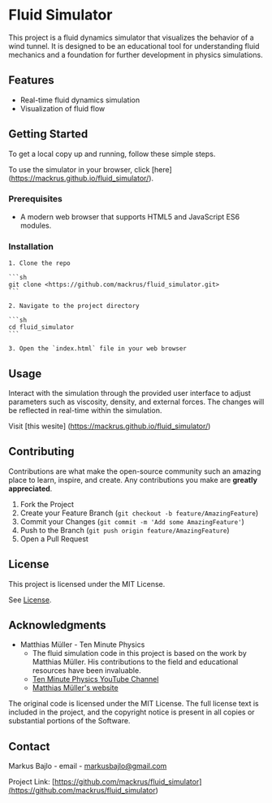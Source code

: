 # Fluid Simulator

This project is a fluid dynamics simulator that visualizes the behavior of a wind tunnel. It is designed to be an educational tool for understanding fluid mechanics and a foundation for further development in physics simulations.

## Features

- Real-time fluid dynamics simulation
- Visualization of fluid flow

## Getting Started

To get a local copy up and running, follow these simple steps.

To use the simulator in your browser, click [here] (<https://mackrus.github.io/fluid_simulator/>).

### Prerequisites

- A modern web browser that supports HTML5 and JavaScript ES6 modules.

### Installation

    1. Clone the repo

    ```sh
    git clone <https://github.com/mackrus/fluid_simulator.git>
    ```

    2. Navigate to the project directory

    ```sh
    cd fluid_simulator
    ```

    3. Open the `index.html` file in your web browser

## Usage

Interact with the simulation through the provided user interface to adjust parameters such as viscosity, density, and external forces. The changes will be reflected in real-time within the simulation.

Visit [this wesite] (<https://mackrus.github.io/fluid_simulator/>)

## Contributing

Contributions are what make the open-source community such an amazing place to learn, inspire, and create. Any contributions you make are **greatly appreciated**.

1. Fork the Project
2. Create your Feature Branch (`git checkout -b feature/AmazingFeature`)
3. Commit your Changes (`git commit -m 'Add some AmazingFeature'`)
4. Push to the Branch (`git push origin feature/AmazingFeature`)
5. Open a Pull Request

## License

This project is licensed under the MIT License.

See [License](LICENSE).

## Acknowledgments

- Matthias Müller - Ten Minute Physics
  - The fluid simulation code in this project is based on the work by Matthias Müller. His contributions to the field and educational resources have been invaluable.
  - [Ten Minute Physics YouTube Channel](https://www.youtube.com/c/TenMinutePhysics)
  - [Matthias Müller's website](https://www.matthiasMueller.info/tenMinutePhysics)

The original code is licensed under the MIT License. The full license text is included in the project, and the copyright notice is present in all copies or substantial portions of the Software.

## Contact

Markus Bajlo - email - <markusbajlo@gmail.com>

Project Link: [https://github.com/mackrus/fluid_simulator](<https://github.com/mackrus/fluid_simulator>)
